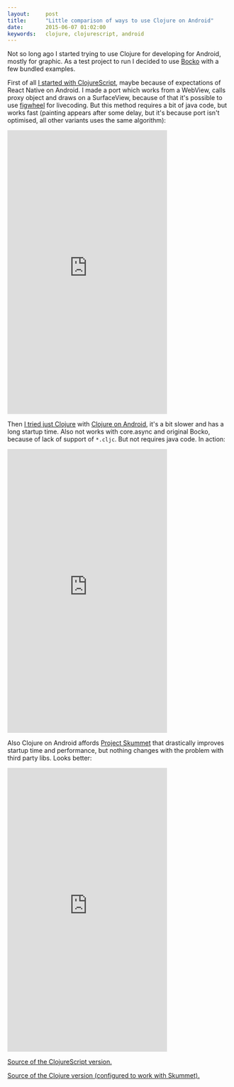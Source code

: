 ```yaml
---
layout:     post
title:      "Little comparison of ways to use Clojure on Android"
date:       2015-06-07 01:02:00
keywords:   clojure, clojurescript, android
---
```


Not so long ago I started trying to use Clojure for developing for Android, mostly for graphic.
As a test project to run I decided to use [Bocko](https://github.com/mfikes/bocko)
with a few bundled examples.

First of all [I started with ClojureScript](https://github.com/nvbn/bocko-android),
maybe because of expectations of React Native
on Android. I made a port which works from a WebView, calls
proxy object and draws on a SurfaceView, because of that it's possible to use
[figwheel](https://github.com/bhauman/lein-figwheel) for livecoding.
But this method requires a bit of java code, but works fast
(painting appears after some delay, but it's because port isn't optimised, all other variants
uses the same algorithm):

<iframe width="360" height="640" src="https://www.youtube.com/embed/s5BD7IAGGYE" frameborder="0" allowfullscreen></iframe>
<br />

Then [I tried just Clojure](https://github.com/nvbn/bocko-android-clj) with
[Clojure on Android](http://clojure-android.info/), it's a bit slower
and has a long startup time. Also not works with core.async and original Bocko,
because of lack of support of `*.cljc`. But not requires java code. In action:

<iframe width="360" height="640" src="https://www.youtube.com/embed/FInPceRlsSg" frameborder="0" allowfullscreen></iframe>
<br />

Also Clojure on Android affords [Project Skummet](http://clojure-android.info/skummet/)
that drastically improves startup time and performance, but nothing changes with the problem
with third party libs. Looks better:

<iframe width="360" height="640" src="https://www.youtube.com/embed/_jHFVm2UsK8" frameborder="0" allowfullscreen></iframe>
<br />

[Source of the ClojureScript version.](https://github.com/nvbn/bocko-android)

[Source of the Clojure version (configured to work with Skummet).](https://github.com/nvbn/bocko-android-clj)
